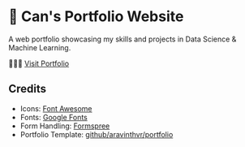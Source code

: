 # 🌟 Can's Portfolio Website

A web portfolio showcasing my skills and projects in Data Science & Machine Learning.

🧑🏻‍💻 [Visit Portfolio](https://can-karakoc.github.io/)


## Credits

- Icons: [Font Awesome](https://fontawesome.com/)
- Fonts: [Google Fonts](https://fonts.google.com/)
- Form Handling: [Formspree](https://formspree.io/)
- Portfolio Template: [github/aravinthvr/portfolio](https://github.com/aravinthvr/portfolio)


